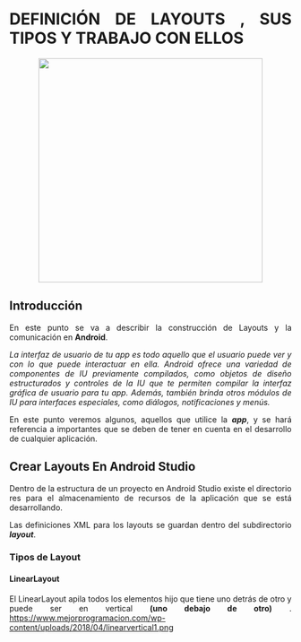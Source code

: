 <div align="justify">


# DEFINICIÓN DE LAYOUTS , SUS TIPOS Y TRABAJO CON ELLOS

<div align="center">
  <img width="400px" src="https://i.blogs.es/ea1229/newproyect/1366_2000.jpg">
</div>


## Introducción

  En este punto se va a describir la construcción de Layouts y la comunicación en __Android__.

  _La interfaz de usuario de tu app es todo aquello que el usuario puede ver y con lo que puede interactuar en ella. Android ofrece una variedad de componentes de IU previamente compilados, como objetos de diseño estructurados y controles de la IU que te permiten compilar la interfaz gráfica de usuario para tu app. Además, también brinda otros módulos de IU para interfaces especiales, como diálogos, notificaciones y menús._

  En este punto veremos algunos, aquellos que utilice la ___app___, y se hará referencia a importantes que se deben de tener en cuenta en el desarrollo de cualquier aplicación.

## Crear Layouts En Android Studio

  Dentro de la estructura de un proyecto en Android Studio existe el directorio res para el almacenamiento de recursos de la aplicación que se está desarrollando.

  Las definiciones XML para los layouts se guardan dentro del subdirectorio ___layout___.

### Tipos de Layout

#### LinearLayout

  El LinearLayout apila todos los elementos hijo que tiene uno detrás de otro y puede ser en vertical __(uno debajo de otro)__ .
  https://www.mejorprogramacion.com/wp-content/uploads/2018/04/linearvertical1.png
</div>
